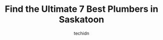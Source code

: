 ---
layout: ampstory
image: https://i0.wp.com/www.auto.or.id/wp-content/uploads/2023/06/rooter-man-plumbing-drain-cleaning-0-saskatoon-1686324781.jpeg?resize=640,853
author: techidn
featured: false
description: Saskatoon, Saskatchewan, Canada is a haven for Plumbers enthusiasts, boasting an impressive array of 7 top-notch establishments. Whether youre a seasoned connoisseur or simply curious to ex
title: Find the Ultimate 7 Best Plumbers in Saskatoon
cover:
   title: Find the Ultimate 7 Best Plumbers in Saskatoon
   subtitle: AUTO.OR.ID
   background: https://www.auto.or.id/wp-content/uploads/2023/06/rooter-man-plumbing-drain-cleaning-0-saskatoon-1686324781.jpeg

pages: 
 - layout: thirds
   top: <h1>#1 Perfection Plumbing & Drain Cleaning Ltd.</h1>
   bottom: "<p>Great experience! Repairs all explained in detail. He even took the time to label the main water shut off and the hot water valve on the water heater. Ive used Perfectio</p>"
   background: https://www.auto.or.id/wp-content/uploads/2023/06/rooter-man-plumbing-drain-cleaning-1-saskatoon-1686324783.jpeg
   backgroundblur: true
 - layout: thirds
   top: <h1>#2 Action Plumbing and Heating Ltd</h1>
   bottom: "<p>119a Cardinal Crescent, Saskatoon, SK S7L 6H5, Canada</p>"
   background: https://www.auto.or.id/wp-content/uploads/2023/06/rooter-man-plumbing-drain-cleaning-2-saskatoon-1686324783.jpeg
   cta:
      link: https://www.auto.or.id/find-the-ultimate-7-best-plumbers-in-saskatoon/
      text: Find the Ultimate 7 Best Plumbers in Saskatoon
 - layout: thirds
   top: <h1>#3 Mr. Rooter Plumbing</h1>
   bottom: "<p>350 103 St E #2, Saskatoon, SK S7N 1Z1, Canada</p>"
   background: https://images.unsplash.com/photo-1582834202430-ddcd18987a61?ixlib=rb-4.0.3&ixid=MnwxMjA3fDB8MHxwaG90by1wYWdlfHx8fGVufDB8fHx8&auto=format&fit=crop&w=640&h=853&q=80
   cta:
      link: https://www.auto.or.id/find-the-ultimate-7-best-plumbers-in-saskatoon/
      text: Find the Ultimate 7 Best Plumbers in Saskatoon
 - layout: thirds
   top: <h1>#4 Leah The Plumber</h1>
   bottom: "<p>243 Wheeler St Bay 140, Saskatoon, SK S7P 0A4, Canada</p>"
   background: https://images.unsplash.com/photo-1545609904-f2f11654638d?ixlib=rb-4.0.3&ixid=MnwxMjA3fDB8MHxwaG90by1wYWdlfHx8fGVufDB8fHx8&auto=format&fit=crop&w=640&h=853&q=80
   cta:
      link: https://www.auto.or.id/find-the-ultimate-7-best-plumbers-in-saskatoon/
      text: Find the Ultimate 7 Best Plumbers in Saskatoon
 - layout: thirds
   top: <h1>#5 Tyrones Drain Doctor Inc.</h1>
   bottom: "<p>506 3 St E, Saskatoon, SK S7H 1L9, Canada</p>"
   background: https://images.unsplash.com/photo-1488610883421-64eb350d7f12?ixlib=rb-4.0.3&ixid=MnwxMjA3fDB8MHxwaG90by1wYWdlfHx8fGVufDB8fHx8&auto=format&fit=crop&w=640&h=853&q=80
   cta:
      link: https://www.auto.or.id/find-the-ultimate-7-best-plumbers-in-saskatoon/
      text: Find the Ultimate 7 Best Plumbers in Saskatoon
 - layout: thirds
   top: <h1>#6 BOSS Plumbing</h1>
   bottom: "<p>3314 Millar Ave Unit 2, Saskatoon, SK S7K 7G9, Canada</p>"
   background: https://images.unsplash.com/photo-1568616389393-4ca37d7e129f?ixlib=rb-4.0.3&ixid=MnwxMjA3fDB8MHxwaG90by1wYWdlfHx8fGVufDB8fHx8&auto=format&fit=crop&w=640&h=853&q=80
   cta:
      link: https://www.auto.or.id/find-the-ultimate-7-best-plumbers-in-saskatoon/
      text: Find the Ultimate 7 Best Plumbers in Saskatoon
 - layout: thirds
   top: <h1>#7 Pro Service Plumbing, Heating, Air Conditioning & Electrical</h1>
   bottom: "<p>510 48 St E #2, Saskatoon, SK S7K 5T9, Canada</p>"
   background: https://images.unsplash.com/photo-1607120717423-5cfbccc9e245?ixlib=rb-4.0.3&ixid=MnwxMjA3fDB8MHxwaG90by1wYWdlfHx8fGVufDB8fHx8&auto=format&fit=crop&w=640&h=853&q=80
   cta:
      link: https://www.auto.or.id/find-the-ultimate-7-best-plumbers-in-saskatoon/
      text: Find the Ultimate 7 Best Plumbers in Saskatoon
 - layout: thirds
   middle: Continue reading...
   background: https://images.unsplash.com/photo-1501432062811-61cbb25811dc?ixlib=rb-4.0.3&ixid=MnwxMjA3fDB8MHxwaG90by1wYWdlfHx8fGVufDB8fHx8&auto=format&fit=crop&w=640&h=853&q=80
   cta:
      link: https://www.auto.or.id/find-the-ultimate-7-best-plumbers-in-saskatoon/
      text: Find the Ultimate 7 Best Plumbers in Saskatoon

---
